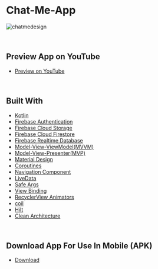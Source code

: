 # Chat-Me-App

![chatmedesign](https://user-images.githubusercontent.com/91541580/219614313-d4564858-dde2-46f9-9244-a742709eb5c0.jpg)

<br>


## Preview App on YouTube

* [Preview on YouTube](https://youtu.be/a3R-lO0VcZk)


<br>


## Built With

* [Kotlin](https://kotlinlang.org)
* [Firebase Authentication](https://firebase.google.com/docs/auth?authuser=0)
* [Firebase Cloud Storage](https://firebase.google.com/docs/storage?authuser=0&hl=en)
* [Firebase Cloud Firestore](https://firebase.google.com/docs/firestore?authuser=0)
* [Firebase Realtime Database](https://firebase.google.com/docs/database?authuser=0)
* [Model-View-ViewModel(MVVM)](https://developer.android.com/topic/libraries/architecture/viewmodel)
* [Model-View-Presenter(MVP)](https://www.geeksforgeeks.org/mvp-model-view-presenter-architecture-pattern-in-android-with-example/)
* [Material Design](https://m2.material.io/develop/android)
* [Coroutines](https://developer.android.com/kotlin/coroutines)
* [Navigation Component](https://developer.android.com/guide/navigation/navigation-getting-started)
* [LiveData](https://developer.android.com/topic/libraries/architecture/livedata)
* [Safe Args](https://www.kodeco.com/19327407-using-safe-args-with-the-android-navigation-component)
* [View Binding](https://developer.android.com/topic/libraries/view-binding)
* [RecyclerView Animators](https://github.com/wasabeef/recyclerview-animators)
* [coil](https://coil-kt.github.io/coil/)
* [Hilt](https://developer.android.com/training/dependency-injection/hilt-android)
* [Clean Architecture](https://www.raywenderlich.com/3595916-clean-architecture-tutorial-for-android-getting-started)

<br>


## Download App For Use In Mobile (APK)

* [Download](https://www.mediafire.com/file/6sljd0bak6eoatb/chat-me.apk/file)
